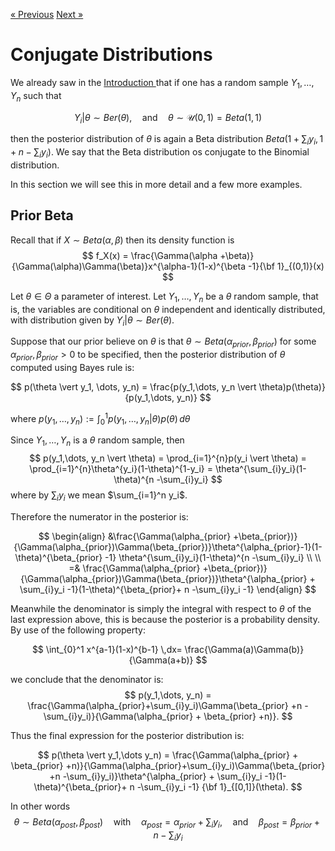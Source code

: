 <head>
  <script type="text/x-mathjax-config"> MathJax.Hub.Config({ TeX: { equationNumbers: { autoNumber: "all" } } }); </script>
  <script type="text/x-mathjax-config">
    MathJax.Hub.Config({
      tex2jax: {
        inlineMath: [ ['$','$'], ["\\(","\\)"] ],
         displayMath: [ ['$$','$$'], ["\\[","\\]"] ],
         processEscapes: true
      }
    });
  </script>
  <script src="https://cdn.mathjax.org/mathjax/latest/MathJax.js?config=TeX-AMS-MML_HTMLorMML" type="text/javascript"></script>
  <meta name="google-site-verification" content="kuks5e4as6qBaGVCSzmHkQJa5Tss89_g5DmRXeUi7K8" />
</head>


<a href="index" class="previous"> &laquo; Previous</a>    <a href="HypothesisTest" class="next">Next &raquo;</a>  


<h1> Conjugate Distributions </h1>

We already saw in the <a href="index"> Introduction </a> that if one has a random sample $Y_1, \dots, Y_n$ such that 

$$
Y_i \vert \theta \sim Ber(\theta),\quad \text{and}\quad \theta \sim \mathcal{U}(0,1) = Beta(1,1)
$$

then the posterior distribution of $\theta$ is again a Beta distribution $Beta(1 + \sum_{i}y_i, 1 + n -\sum_{i}y_{i})$. We say that the Beta distribution os conjugate to the Binomial distribution.


In this section we will see this in more detail and a few more examples.

<h2> Prior Beta </h2>

Recall that if $X\sim Beta(\alpha, \beta)$ then its density function is
$$
f_X(x) = \frac{\Gamma(\alpha +\beta)}{\Gamma(\alpha)\Gamma(\beta)}x^{\alpha-1}(1-x)^{\beta -1}{\bf 1}_{(0,1)}(x)
$$

Let $\theta \in \Theta$ a parameter of interest. Let $Y_1,\dots,Y_n$ be a $\theta$ random sample, that is, the variables are conditional on $\theta$ independent and identically distributed, with distribution given by $Y_i \vert\theta \sim Ber(\theta)$.

Suppose that our prior believe on $\theta$ is that $\theta \sim Beta(\alpha_{prior}, \beta_{prior})$ for some $\alpha_{prior}, \beta_{prior}>0$ to be specified, then the posterior distribution of $\theta$ computed using Bayes rule is:

$$
p(\theta \vert y_1, \dots, y_n) = \frac{p(y_1,\dots, y_n \vert \theta)p(\theta)}{p(y_1,\dots, y_n)}
$$

where $p(y_1,\dots, y_n):=\int_{0}^{1} p(y_1,\dots, y_n \vert \theta)p(\theta)\,d\theta$

Since $Y_1,\dots, Y_n$ is a $\theta$ random sample, then 
$$
p(y_1,\dots, y_n \vert \theta) = \prod_{i=1}^{n}p(y_i \vert \theta) = \prod_{i=1}^{n}\theta^{y_i}(1-\theta)^{1-y_i} = \theta^{\sum_{i}y_i}(1-\theta)^{n -\sum_{i}y_i}
$$
where by $\sum_{i}y_i$ we mean $\sum_{i=1}^n y_i$.

Therefore the numerator in the posterior is:

$$
\begin{align}
&\frac{\Gamma(\alpha_{prior} +\beta_{prior})}{\Gamma(\alpha_{prior})\Gamma(\beta_{prior})}\theta^{\alpha_{prior}-1}(1-\theta)^{\beta_{prior} -1} \theta^{\sum_{i}y_i}(1-\theta)^{n -\sum_{i}y_i} \\
  \\
=& \frac{\Gamma(\alpha_{prior} +\beta_{prior})}{\Gamma(\alpha_{prior})\Gamma(\beta_{prior})}\theta^{\alpha_{prior} + \sum_{i}y_i -1}(1-\theta)^{\beta_{prior}+ n -\sum_{i}y_i -1} 
\end{align}
$$

Meanwhile the denominator is simply the integral with respect to $\theta$ of the last expression above, this is because the posterior is a probability density. By use of the following property:

$$
\int_{0}^1 x^{a-1}(1-x)^{b-1} \,dx= \frac{\Gamma(a)\Gamma(b)}{\Gamma(a+b)} 
$$


we conclude that the denominator is:
$$
p(y_1,\dots, y_n) = \frac{\Gamma(\alpha_{prior}+\sum_{i}y_i)\Gamma(\beta_{prior} +n -\sum_{i}y_i)}{\Gamma(\alpha_{prior} + \beta_{prior} +n)}.
$$

Thus the final expression for the posterior distribution is:

$$
p(\theta \vert y_1,\dots y_n) = \frac{\Gamma(\alpha_{prior} + \beta_{prior} +n)}{\Gamma(\alpha_{prior}+\sum_{i}y_i)\Gamma(\beta_{prior} +n -\sum_{i}y_i)}\theta^{\alpha_{prior} + \sum_{i}y_i -1}(1-\theta)^{\beta_{prior}+ n -\sum_{i}y_i -1} {\bf 1}_{[0,1]}(\theta).
$$

In other words 
$$
\theta\sim Beta(\alpha_{post}, \beta_{post}) \quad \text{with} \quad \alpha_{post} =\alpha_{prior} + \sum_{i}y_i, \quad \text{and} \quad \beta_{post}= \beta_{prior} + n - \sum_{i}y_i
$$



```python

```


```python

```
